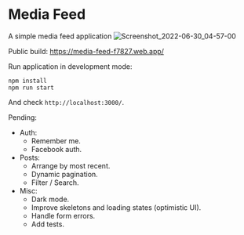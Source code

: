 # Media Feed

A simple media feed application
![Screenshot_2022-06-30_04-57-00](https://user-images.githubusercontent.com/8010590/176625906-b0dea8e2-df2a-45ab-aa3a-0d328ee5b06f.png)

Public build: https://media-feed-f7827.web.app/

Run application in development mode:

```
npm install
npm run start
```

And check `http://localhost:3000/`.

Pending:

- Auth:
  - Remember me.
  - Facebook auth.
- Posts:
  - Arrange by most recent.
  - Dynamic pagination.
  - Filter / Search.
- Misc:
  - Dark mode.
  - Improve skeletons and loading states (optimistic UI).
  - Handle form errors.
  - Add tests.
